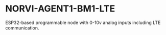 # NORVI-AGENT1-BM1-LTE
ESP32-based programmable node with 0-10v analog inputs including LTE communication.
